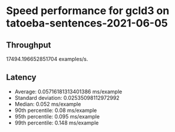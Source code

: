 # Speed performance for gcld3 on tatoeba-sentences-2021-06-05

## Throughput
17494.196652851704 examples/s.

## Latency
- Average: 0.05716181313401386 ms/example
- Standard deviation: 0.02535098112972992
- Median: 0.052 ms/example
- 90th percentile: 0.08 ms/example
- 95th percentile: 0.095 ms/example
- 99th percentile: 0.148 ms/example
